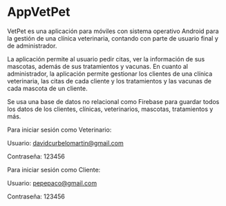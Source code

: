 # AppVetPet
VetPet es una aplicación para móviles con sistema operativo Android para la gestión de una clínica veterinaria, contando con parte de usuario final y de administrador.

La aplicación permite al usuario pedir citas, ver la información de sus mascotas, además de sus tratamientos y vacunas.
En cuanto al administrador, la aplicación permite gestionar los clientes de una clínica veterinaria, las citas de cada cliente y los tratamientos y las vacunas de cada mascota de un cliente.

Se usa una base de datos no relacional como Firebase para guardar todos los datos de los clientes, clínicas, veterinarios, mascotas, tratamientos y más.

Para iniciar sesión como Veterinario:

Usuario: davidcurbelomartin@gmail.com

Contraseña: 123456

Para iniciar sesión como Cliente:

Usuario: pepepaco@gmail.com

Contraseña: 123456
